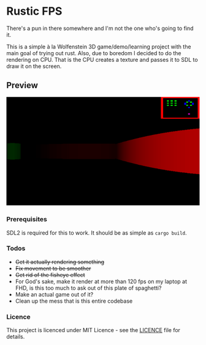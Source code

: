 # Rustic FPS
There's a pun in there somewhere and I'm not the one who's going to find it.

This is a simple à la Wolfenstein 3D game/demo/learning project with the main 
goal of trying out rust. Also, due to boredom I decided to do the rendering
on CPU. That is the CPU creates a texture and passes it to SDL to draw it on
the screen.

## Preview 
![Preview](Previews/preview.gif)

### Prerequisites
SDL2 is required for this to work. It should be as simple as `cargo build`.

### Todos
- ~~Get it actually rendering something~~
- ~~Fix movement to be smoother~~
- ~~Get rid of the fisheye effect~~
- For God's sake, make it render at more than 120 fps on my laptop at FHD, is this
  too much to ask out of this plate of spaghetti?
- Make an actual game out of it?
- Clean up the mess that is this entire codebase

### Licence 
This project is licenced under MIT Licence - see the [LICENCE](LICENCE) file for details.
